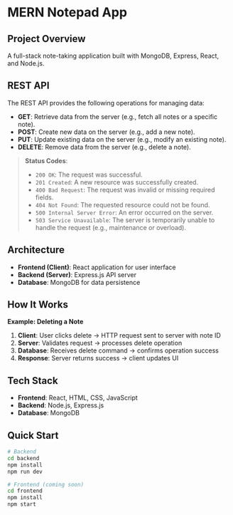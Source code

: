 # MERN Notepad App

## Project Overview
A full-stack note-taking application built with MongoDB, Express, React, and Node.js.

## REST API
The REST API provides the following operations for managing data:

- **GET**: Retrieve data from the server (e.g., fetch all notes or a specific note).
- **POST**: Create new data on the server (e.g., add a new note).
- **PUT**: Update existing data on the server (e.g., modify an existing note).
- **DELETE**: Remove data from the server (e.g., delete a note).

> **Status Codes**:
> - `200 OK`: The request was successful.
> - `201 Created`: A new resource was successfully created.
> - `400 Bad Request`: The request was invalid or missing required fields.
> - `404 Not Found`: The requested resource could not be found.
> - `500 Internal Server Error`: An error occurred on the server.
> - `503 Service Unavailable`: The server is temporarily unable to handle the request (e.g., maintenance or overload).

## Architecture
- **Frontend (Client)**: React application for user interface
- **Backend (Server)**: Express.js API server
- **Database**: MongoDB for data persistence

## How It Works
**Example: Deleting a Note**
1. **Client**: User clicks delete → HTTP request sent to server with note ID
2. **Server**: Validates request → processes delete operation
3. **Database**: Receives delete command → confirms operation success
4. **Response**: Server returns success → client updates UI

## Tech Stack 
- **Frontend**: React, HTML, CSS, JavaScript
- **Backend**: Node.js, Express.js  
- **Database**: MongoDB

## Quick Start
```bash
# Backend
cd backend
npm install
npm run dev

# Frontend (coming soon)
cd frontend
npm install
npm start
```

